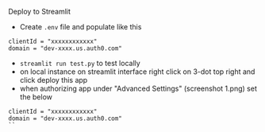 Deploy to Streamlit
- Create `.env` file and populate like this

```
clientId = "xxxxxxxxxxxx"
domain = "dev-xxxx.us.auth0.com"
```

- `streamlit run test.py` to test locally
- on local instance on streamlit interface right click on 3-dot top right and click deploy this app
- when authorizing app under "Advanced Settings" (screenshot 1.png) set the below

```
clientId = "xxxxxxxxxxxx"
domain = "dev-xxxx.us.auth0.com"
``

